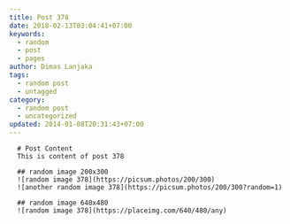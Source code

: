 ```yaml
---
title: Post 378
date: 2018-02-13T03:04:41+07:00
keywords:
  - random
  - post
  - pages
author: Dimas Lanjaka
tags:
  - random post
  - untagged
category:
  - random post
  - uncategorized
updated: 2014-01-08T20:31:43+07:00
---
```


      # Post Content
      This is content of post 378

      ## random image 200x300
      ![random image 378](https://picsum.photos/200/300)
      ![another random image 378](https://picsum.photos/200/300?random=1)

      ## random image 640x480
      ![random image 378](https://placeimg.com/640/480/any)
      